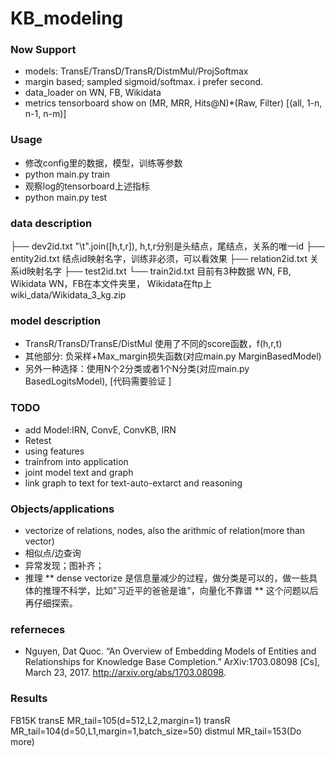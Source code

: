 KB_modeling
=======
### Now Support
* models: TransE/TransD/TransR/DistmMul/ProjSoftmax
* margin based; sampled sigmoid/softmax. i prefer second.
* data_loader on WN, FB, Wikidata
* metrics tensorboard show on (MR, MRR, Hits@N)\*(Raw, Filter) [(all, 1-n, n-1, n-m)]

### Usage
* 修改config里的数据，模型，训练等参数
* python main.py train
* 观察log的tensorboard上述指标
* python main.py test

### data description
├── dev2id.txt  "\t".join([h,t,r]), h,t,r分别是头结点，尾结点，关系的唯一id 
├── entity2id.txt   结点id映射名字，训练非必须，可以看效果
├── relation2id.txt 关系id映射名字
├── test2id.txt 
└── train2id.txt
目前有3种数据 WN, FB, Wikidata
WN，FB在本文件夹里， Wikidata在ftp上 wiki_data/Wikidata_3_kg.zip

### model description
* TransR/TransD/TransE/DistMul 使用了不同的score函数，f(h,r,t)
* 其他部分: 负采样+Max_margin损失函数(对应main.py MarginBasedModel)
* 另外一种选择：使用N个2分类或者1个N分类(对应main.py BasedLogitsModel), [代码需要验证 ]

### TODO
* add Model:IRN, ConvE, ConvKB, IRN
* Retest
* using features
* trainfrom into application
* joint model text and graph
* link graph to text for text-auto-extarct and reasoning

### Objects/applications
* vectorize of relations, nodes, also the arithmic of relation(more than vector)
* 相似点/边查询
* 异常发现；图补齐；
* 推理
** dense vectorize 是信息量减少的过程，做分类是可以的，做一些具体的推理不科学，比如"习近平的爸爸是谁"，向量化不靠谱
** 这个问题以后再仔细探索。


### referneces
* Nguyen, Dat Quoc. “An Overview of Embedding Models of Entities and Relationships for Knowledge Base Completion.” ArXiv:1703.08098 [Cs], March 23, 2017. http://arxiv.org/abs/1703.08098.

### Results

FB15K
transE   MR_tail=105(d=512,L2,margin=1)
transR   MR_tail=104(d=50,L1,margin=1,batch_size=50)
distmul  MR_tail=153(Do more)


